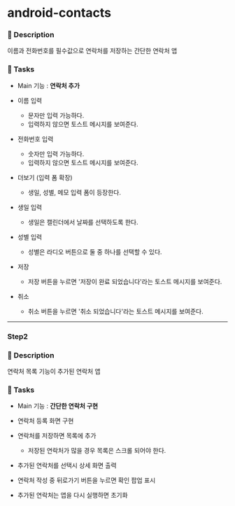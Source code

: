 # android-contacts

### 📜 Description

이름과 전화번호를 필수값으로 연락처를 저장하는 간단한 연락처 앱


### 🎯 Tasks

- Main 기능 : **연락처 추가**

- 이름 입력
    - 문자만 입력 가능하다.
    - 입력하지 않으면 토스트 메시지를 보여준다.
- 전화번호 입력
    - 숫자만 입력 가능하다.
    - 입력하지 않으면 토스트 메시지를 보여준다.
- 더보기 (입력 폼 확장)
    - 생일, 성별, 메모 입력 폼이 등장한다.
- 생일 입력
    - 생일은 캘린더에서 날짜를 선택하도록 한다.
- 성별 입력
    - 성별은 라디오 버튼으로 둘 중 하나를 선택할 수 있다.
- 저장
    - 저장 버튼을 누르면 '저장이 완료 되었습니다'라는 토스트 메시지를 보여준다.
- 취소
    - 취소 버튼을 누르면 '취소 되었습니다'라는 토스트 메시지를 보여준다.

---
### Step2

### 📜 Description

연락처 목록 기능이 추가된 연락처 앱


### 🎯 Tasks

- Main 기능 : **간단한 연락처 구현**

- 연락처 등록 화면 구현
- 연락처를 저장하면 목록에 추가
  - 저장된 연락처가 많을 경우 목록은 스크롤 되어야 한다.
- 추가된 연락처를 선택시 상세 화면 출력
- 연락처 작성 중 뒤로가기 버튼을 누르면 확인 팝업 표시
- 추가된 연락처는 앱을 다시 실행하면 초기화